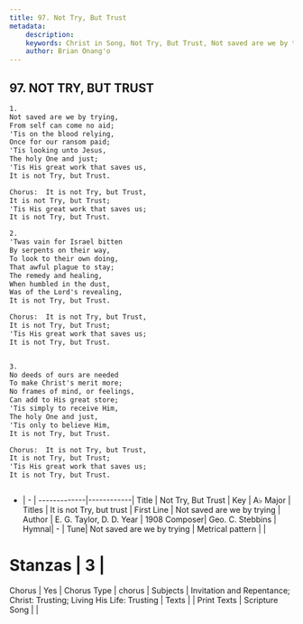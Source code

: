 ```yaml
---
title: 97. Not Try, But Trust
metadata:
    description: 
    keywords: Christ in Song, Not Try, But Trust, Not saved are we by trying, It is not Try, but trust
    author: Brian Onang'o
---
```



## 97. NOT TRY, BUT TRUST

```txt
1.
Not saved are we by trying,
From self can come no aid;
'Tis on the blood relying,
Once for our ransom paid;
'Tis looking unto Jesus,
The holy One and just;
'Tis His great work that saves us,
It is not Try, but Trust.

Chorus:  It is not Try, but Trust,
It is not Try, but Trust; 
'Tis His great work that saves us;
It is not Try, but Trust.

2.
'Twas vain for Israel bitten
By serpents on their way,
To look to their own doing,
That awful plague to stay;
The remedy and healing,
When humbled in the dust,
Was of the Lord's revealing,
It is not Try, but Trust. 

Chorus:  It is not Try, but Trust,
It is not Try, but Trust; 
'Tis His great work that saves us;
It is not Try, but Trust.


3.
No deeds of ours are needed
To make Christ's merit more;
No frames of mind, or feelings,
Can add to His great store;
'Tis simply to receive Him,
The holy One and just,
'Tis only to believe Him,
It is not Try, but Trust. 

Chorus:  It is not Try, but Trust,
It is not Try, but Trust; 
'Tis His great work that saves us;
It is not Try, but Trust.



```

- |   -  |
-------------|------------|
Title | Not Try, But Trust |
Key | A♭ Major |
Titles | It is not Try, but trust |
First Line | Not saved are we by trying |
Author | E. G. Taylor, D. D. 
Year | 1908
Composer| Geo. C. Stebbins |
Hymnal|  - |
Tune| Not saved are we by trying |
Metrical pattern | |
# Stanzas | 3 |
Chorus | Yes |
Chorus Type | chorus |
Subjects | Invitation and Repentance; Christ: Trusting; Living His Life: Trusting |
Texts |  |
Print Texts | 
Scripture Song |  |
  
